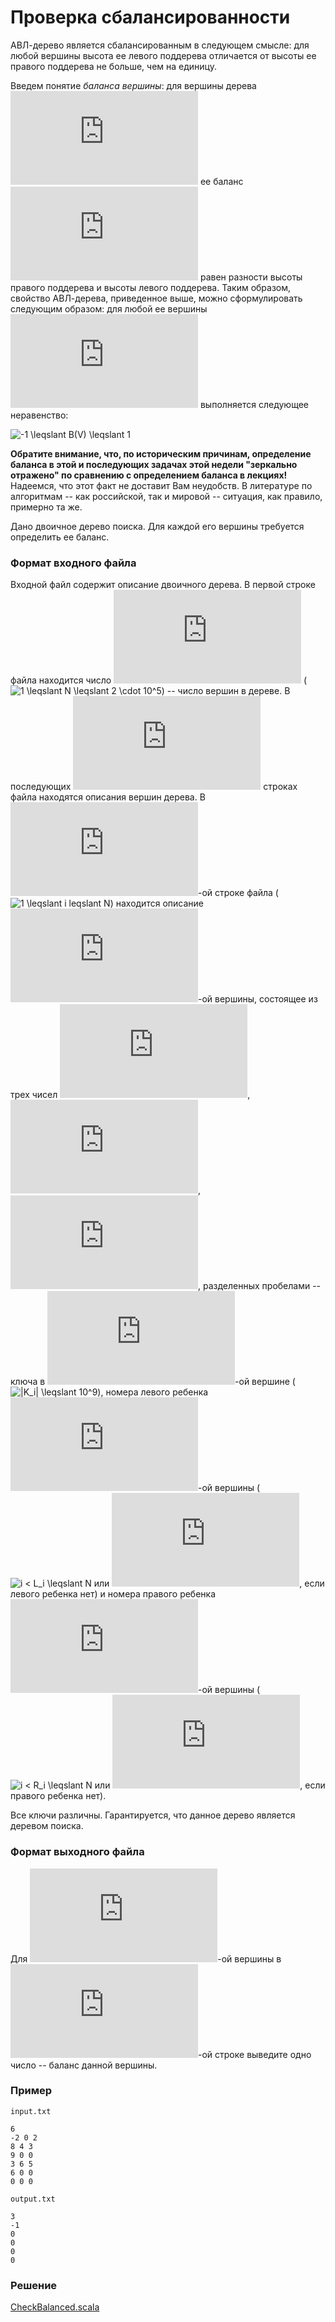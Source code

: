 # Проверка сбалансированности

АВЛ-дерево является сбалансированным в следующем смысле: для любой вершины высота ее левого поддерева отличается от высоты ее правого поддерева не больше, чем на единицу.

Введем понятие *баланса вершины*: для вершины дерева ![V](https://latex.codecogs.com/svg.latex?V) ее баланс ![B(V)](https://latex.codecogs.com/svg.latex?B(V)) равен разности высоты правого поддерева и высоты левого поддерева.  Таким образом, свойство АВЛ-дерева, приведенное выше, можно сформулировать следующим образом: для любой ее вершины ![V](https://latex.codecogs.com/svg.latex?V) выполняется следующее неравенство:

  ![-1 \leqslant B(V) \leqslant 1](https://latex.codecogs.com/svg.latex?-1%20\leqslant%20B(V)%20\leqslant%201)

**Обратите внимание, что, по историческим причинам, определение баланса в этой и последующих задачах этой недели "зеркально отражено" по сравнению с определением баланса в лекциях!**  Надеемся, что этот факт не доставит Вам неудобств.  В литературе по алгоритмам -- как российской, так и мировой -- ситуация, как правило, примерно та же.

Дано двоичное дерево поиска.  Для каждой его вершины требуется определить ее баланс.

### Формат входного файла

Входной файл содержит описание двоичного дерева.  В первой строке файла находится число ![N](https://latex.codecogs.com/svg.latex?N) (![1 \leqslant N \leqslant 2 \cdot 10^5](https://latex.codecogs.com/svg.latex?1%20\leqslant%20N%20\leqslant%202\cdot10^5)) -- число вершин в дереве.  В последующих ![N](https://latex.codecogs.com/svg.latex?N) строках файла находятся описания вершин дерева.  В ![(i + 1)](https://latex.codecogs.com/svg.latex?(i+1))-ой строке файла (![1 \leqslant i leqslant N](https://latex.codecogs.com/svg.latex?1%20\leqslant%20i%20\leqslant%20N)) находится описание ![i](https://latex.codecogs.com/svg.latex?i)-ой вершины, состоящее из трех чисел ![K_i](https://latex.codecogs.com/svg.latex?K_i), ![L_i](https://latex.codecogs.com/svg.latex?L_i), ![R_i](https://latex.codecogs.com/svg.latex?R_i), разделенных пробелами -- ключа в ![i](https://latex.codecogs.com/svg.latex?i)-ой вершине (![|K_i| \leqslant 10^9](https://latex.codecogs.com/svg.latex?|K_i|%20\leqslant%2010^9)), номера левого ребенка ![i](https://latex.codecogs.com/svg.latex?i)-ой вершины (![i < L_i \leqslant N](https://latex.codecogs.com/svg.latex?i%20<%20L_i%20\leqslant%20N) или ![L_i = 0](https://latex.codecogs.com/svg.latex?L_i=0), если левого ребенка нет) и номера правого ребенка ![i](https://latex.codecogs.com/svg.latex?i)-ой вершины (![i < R_i \leqslant N](https://latex.codecogs.com/svg.latex?i%20<%20R_i%20\leqslant%20N) или ![R_i = 0](https://latex.codecogs.com/svg.latex?R_i=0), если правого ребенка нет).

Все ключи различны.  Гарантируется, что данное дерево является деревом поиска.

### Формат выходного файла

Для ![i](https://latex.codecogs.com/svg.latex?i)-ой вершины в ![i](https://latex.codecogs.com/svg.latex?i)-ой строке выведите одно число -- баланс данной вершины.

### Пример

`input.txt`
```
6
-2 0 2
8 4 3
9 0 0
3 6 5
6 0 0
0 0 0
```

`output.txt`
```
3
-1
0
0
0
0
```

### Решение

[CheckBalanced.scala](CheckBalanced.scala)
